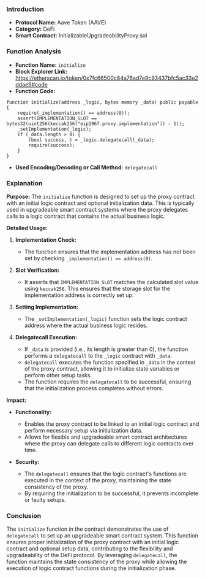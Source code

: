 ### Introduction

- **Protocol Name:** Aave Token (AAVE)
- **Category:** DeFi
- **Smart Contract:** InitializableUpgradeabilityProxy.sol

### Function Analysis

- **Function Name:** `initialize`
- **Block Explorer Link:** https://etherscan.io/token/0x7fc66500c84a76ad7e9c93437bfc5ac33e2ddae9#code
- **Function Code:**

```solidity
function initialize(address _logic, bytes memory _data) public payable {
    require(_implementation() == address(0));
    assert(IMPLEMENTATION_SLOT == bytes32(uint256(keccak256("eip1967.proxy.implementation")) - 1));
    _setImplementation(_logic);
    if (_data.length > 0) {
        (bool success, ) = _logic.delegatecall(_data);
        require(success);
    }
}
```

- **Used Encoding/Decoding or Call Method:** `delegatecall`

### Explanation

**Purpose:**
The `initialize` function is designed to set up the proxy contract with an initial logic contract and optional initialization data. This is typically used in upgradeable smart contract systems where the proxy delegates calls to a logic contract that contains the actual business logic.

**Detailed Usage:**

1. **Implementation Check:**
   - The function ensures that the implementation address has not been set by checking `_implementation() == address(0)`.

2. **Slot Verification:**
   - It asserts that `IMPLEMENTATION_SLOT` matches the calculated slot value using `keccak256`. This ensures that the storage slot for the implementation address   is correctly set up.

3. **Setting Implementation:**
   - The `_setImplementation(_logic)` function sets the logic contract address where the actual business logic resides.

4. **Delegatecall Execution:**
   - If `_data` is provided (i.e., its length is greater than 0), the function performs a `delegatecall` to the `_logic` contract with `_data`.
   - `delegatecall` executes the function specified in `_data` in the context of the proxy contract, allowing it to initialize state variables or perform other setup tasks.
   - The function requires the `delegatecall` to be successful, ensuring that the initialization process completes without errors.

**Impact:**

- **Functionality:**
  - Enables the proxy contract to be linked to an initial logic contract and perform necessary setup via initialization data.
  - Allows for flexible and upgradeable smart contract architectures where the proxy can delegate calls to different logic contracts over time.

- **Security:**
  - The `delegatecall` ensures that the logic contract's functions are executed in the context of the proxy, maintaining the state consistency of the proxy.
  - By requiring the initialization to be successful, it prevents incomplete or faulty setups.

### Conclusion

The `initialize` function in the contract demonstrates the use of `delegatecall` to set up an upgradeable smart contract system. This function ensures proper initialization of the proxy contract with an initial logic contract and optional setup data, contributing to the flexibility and upgradeability of the DeFi protocol. By leveraging `delegatecall`, the function maintains the state consistency of the proxy while allowing the execution of logic contract functions during the initialization phase.
